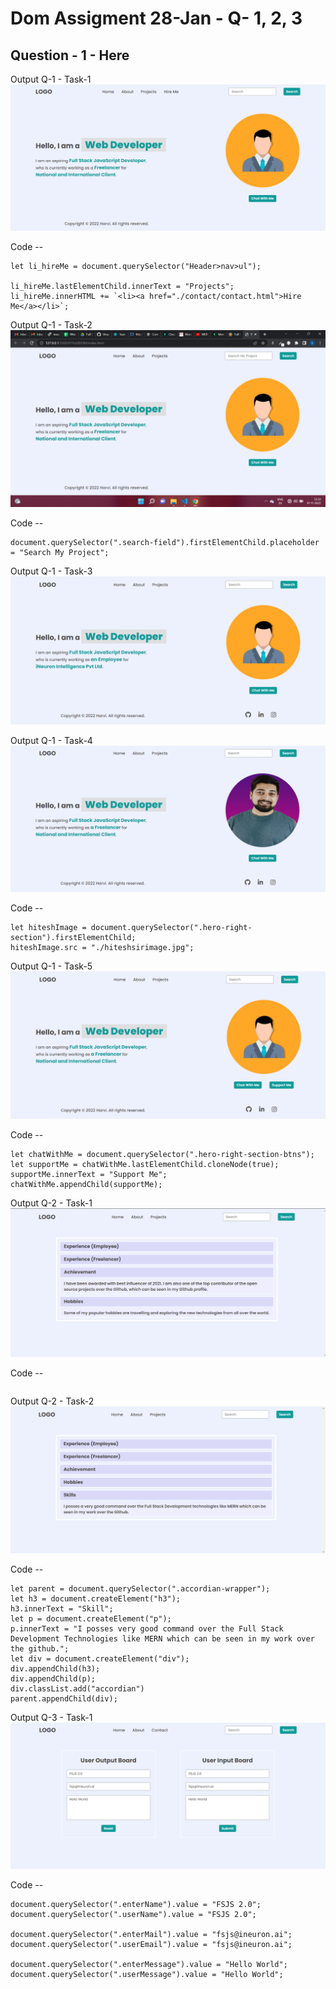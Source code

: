 # Dom Assigment 28-Jan - Q- 1, 2, 3

## Question - 1 - Here
Output Q-1 - Task-1
![Q-1- 1st](firstAssignmentImage/task1Output.png)

Code --
```
let li_hireMe = document.querySelector("Header>nav>ul");

li_hireMe.lastElementChild.innerText = "Projects";
li_hireMe.innerHTML += `<li><a href="./contact/contact.html">Hire Me</a></li>`;
```

Output Q-1 - Task-2
![Q-1- 2nd](firstAssignmentImage/task2Output.png)

Code --
```
document.querySelector(".search-field").firstElementChild.placeholder = "Search My Project";
```

Output Q-1 - Task-3
![Q-1- 3rd](firstAssignmentImage/task3Output.png)

<!-- All things are same on task3 -->


Output Q-1 - Task-4
![Q-1- 4th](firstAssignmentImage/task4Output.png)

Code --
```
let hiteshImage = document.querySelector(".hero-right-section").firstElementChild;
hiteshImage.src = "./hiteshsirimage.jpg";
```

Output Q-1 - Task-5
![Q-1- 5th](firstAssignmentImage/task5Output.png)

Code --
```
let chatWithMe = document.querySelector(".hero-right-section-btns");
let supportMe = chatWithMe.lastElementChild.cloneNode(true);
supportMe.innerText = "Support Me";
chatWithMe.appendChild(supportMe);
```

Output Q-2 - Task-1
![Q-2- 1st](secondAssignmentImage/task1Output.png)

Code --
```

```


Output Q-2 - Task-2
![Q-2- 2nd](secondAssignmentImage/task2Output.png)

Code --
```
let parent = document.querySelector(".accordian-wrapper");
let h3 = document.createElement("h3");
h3.innerText = "Skill";
let p = document.createElement("p");
p.innerText = "I posses very good command over the Full Stack Development Technologies like MERN which can be seen in my work over the github.";
let div = document.createElement("div");
div.appendChild(h3);
div.appendChild(p);
div.classList.add("accordian")
parent.appendChild(div);
```

Output Q-3 - Task-1
![Q-3- 1st](thirdAssignmentImage/task1Output.png)

Code --
```
document.querySelector(".enterName").value = "FSJS 2.0";
document.querySelector(".userName").value = "FSJS 2.0";

document.querySelector(".enterMail").value = "fsjs@ineuron.ai";
document.querySelector(".userEmail").value = "fsjs@ineuron.ai";

document.querySelector(".enterMessage").value = "Hello World";
document.querySelector(".userMessage").value = "Hello World";
```